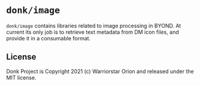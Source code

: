 # `donk/image`

`donk/image` contains libraries related to image processing in BYOND. At current
its only job is to retrieve text metadata from DM icon files, and provide it in
a consumable format.

## License

Donk Project is Copyright 2021 (c) Warriorstar Orion and released under the
MIT license.